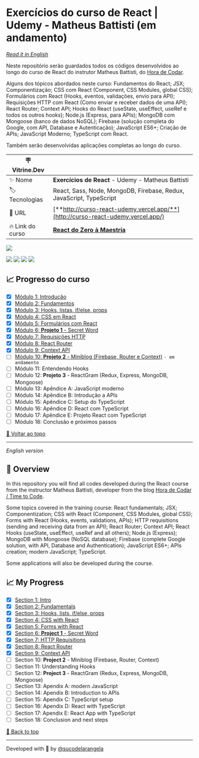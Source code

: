 <div id='top'>

# Exercícios do curso de React | Udemy - Matheus Battisti (em andamento)

</div>

_[Read it in English](#English)_

Neste repositório serão guardados todos os códigos desenvolvidos ao longo do curso de React do instrutor Matheus Battisti, do [Hora de Codar](https://www.horadecodar.com.br/).

Alguns dos tópicos abordados neste curso: Fundamentos do React; JSX; Componentização; CSS com React (Component, CSS Modules, global CSS); Formulários com React (Hooks, eventos, validações, envio para API); Requisições HTTP com React (Como enviar e receber dados de uma API); React Router; Context API; Hooks do React (useState, useEffect, useRef e todos os outros hooks); Node.js (Express, para APIs); MongoDB com Mongoose (banco de dados NoSQL); Firebase (solução completa do Google, com API, Database e Autenticação); JavaScript ES6+; Criação de APIs; JavaScript Moderno; TypeScript com React.

Também serão desenvolvidas aplicações completas ao longo do curso.

| 🪧 Vitrine.Dev   |                                                                                                                    |
| ---------------- | ------------------------------------------------------------------------------------------------------------------ |
| ✨ Nome          | **Exercícios de React** - Udemy - Matheus Battisti                                                                 |
| 🏷️ Tecnologias   | React, Sass, Node, MongoDB, Firebase, Redux, JavaScript, TypeScript                                                |
| 🚀 URL           | [**http://curso-react-udemy.vercel.app/**](http://curso-react-udemy.vercel.app/)                                   |
| 🔥 Link do curso | [**React do Zero à Maestria**](https://www.udemy.com/course/react-do-zero-a-maestria-c-hooks-router-api-projetos/) |

![](https://raw.githubusercontent.com/sucodelarangela/curso_react_udemy/main/6_SECRET_WORD/secretword/public/projeto-react-1.png#vitrinedev)

<div>
  <img src="https://img.shields.io/badge/React-20232A?style=for-the-badge&logo=react&logoColor=61DAFB"/>
  <img src="https://img.shields.io/badge/JavaScript-F7DF1E?style=for-the-badge&logo=javascript&logoColor=black">
  <img src="https://img.shields.io/badge/CSS3-1572B6?style=for-the-badge&logo=css3&logoColor=white">
  <a href="https://sass-lang.com/" target='_blank'><img src="https://img.shields.io/badge/sass-CC6699?style=for-the-badge&logo=sass&logoColor=white"/></a>
  <!-- <img src="https://img.shields.io/badge/Node.js-43853D?style=for-the-badge&logo=node.js&logoColor=white" /> -->
</div>

## 📈 Progresso do curso

<!-- prettier-ignore -->
- [x] [Módulo 1: Introdução](https://github.com/sucodelarangela/curso_react_udemy/tree/main/1_INTRO/hello-world)
- [x] [Módulo 2: Fundamentos](https://github.com/sucodelarangela/curso_react_udemy/tree/main/2_FUNDAMENTOS/fundamentos)
- [x] [Módulo 3: Hooks, listas, if/else, props](https://github.com/sucodelarangela/curso_react_udemy/tree/main/3_AVANCANDO_NO_REACT/avancando-react)
- [x] [Módulo 4: CSS em React](https://github.com/sucodelarangela/curso_react_udemy/tree/main/4_CSS_REACT)
- [x] [Módulo 5: Formulários com React](https://github.com/sucodelarangela/curso_react_udemy/tree/main/5_FORM_REACT/forms)
- [x] [Módulo 6: **Projeto 1** - Secret Word](https://github.com/sucodelarangela/curso_react_udemy/tree/main/6_SECRET_WORD/secretword)
- [x] [Módulo 7: Requisições HTTP](https://github.com/sucodelarangela/curso_react_udemy/tree/main/7_REQ_HTPP/httpreact)
- [x] [Módulo 8: React Router](https://github.com/sucodelarangela/curso_react_udemy/tree/main/8_REACT_ROUTER/reactrouter)
- [x] [Módulo 9: Context API](https://github.com/sucodelarangela/curso_react_udemy/tree/main/9_CONTEXT/context)
- [ ] [Módulo 10: **Projeto 2** - Miniblog (Firebase, Router e Context)](https://github.com/sucodelarangela/curso_react_udemy/tree/main/10_MINIBLOG/miniblog) `- em andamento`
- [ ] Módulo 11: Entendendo Hooks
- [ ] Módulo 12: **Projeto 3** - ReactGram (Redux, Express, MongoDB, Mongoose)
- [ ] Módulo 13: Apêndice A: JavaScript moderno
- [ ] Módulo 14: Apêndice B: Introdução a APIs
- [ ] Módulo 15: Apêndice C: Setup do TypeScript
- [ ] Módulo 16: Apêndice D: React com TypeScript
- [ ] Módulo 17: Apêndice E: Projeto React com TypeScript
- [ ] Módulo 18: Conclusão e próximos passos

<a href='#top'>🔼 Voltar ao topo</a>

---

<div id="English">

_English version_

</div>

## 🔎 Overview

In this repository you will find all codes developed during the React course from the instructor Matheus Battisti, developer from the blog [Hora de Codar / Time to Code](https://www.horadecodar.com.br/).

Some topics covered in the training course: React fundamentals; JSX; Componentization; CSS with React (Component, CSS Modules, global CSS); Forms with React (Hooks, events, validations, APIs); HTTP requisitions (sending and receiving data from an API); React Router; Context API; React Hooks (useState, useEffect, useRef and all others); Node.js (Express); MongoDB with Mongoose (NoSQL database); Firebase (complete Google solution, with API, Database and Authentication); JavaScript ES6+; APIs creation; modern JavaScript; TypeScript.

Some applications will also be developed during the course.

## 📈 My Progress

-   [x] [Section 1: Intro](https://github.com/sucodelarangela/curso_react_udemy/tree/main/1_INTRO/hello-world)
-   [x] [Section 2: Fundamentals](https://github.com/sucodelarangela/curso_react_udemy/tree/main/2_FUNDAMENTOS/fundamentos)
-   [x] [Section 3: Hooks, lists, if/else, props](https://github.com/sucodelarangela/curso_react_udemy/tree/main/3_AVANCANDO_NO_REACT/avancando-react)
-   [x] [Section 4: CSS with React](https://github.com/sucodelarangela/curso_react_udemy/tree/main/4_CSS_REACT)
-   [x] [Section 5: Forms with React](https://github.com/sucodelarangela/curso_react_udemy/tree/main/5_FORM_REACT/forms)
-   [x] [Section 6: **Project 1** - Secret Word](https://github.com/sucodelarangela/curso_react_udemy/tree/main/6_SECRET_WORD/secretword)
-   [x] [Section 7: HTTP Requisitions](https://github.com/sucodelarangela/curso_react_udemy/tree/main/7_REQ_HTPP/httpreact)
-   [x] [Section 8: React Router](https://github.com/sucodelarangela/curso_react_udemy/tree/main/8_REACT_ROUTER/reactrouter)
-   [x] [Section 9: Context API](https://github.com/sucodelarangela/curso_react_udemy/tree/main/9_CONTEXT/context)
-   [ ] Section 10: **Project 2** - Miniblog (Firebase, Router, Context)
-   [ ] Section 11: Understanding Hooks
-   [ ] Section 12: **Project 3** - ReactGram (Redux, Express, MongoDB, Mongoose)
-   [ ] Section 13: Apendix A: modern JavaScript
-   [ ] Section 14: Apendix B: Introduction to APIs
-   [ ] Section 15: Apendix C: TypeScript setup
-   [ ] Section 16: Apendix D: React with TypeScript
-   [ ] Section 17: Apendix E: React App with TypeScript
-   [ ] Section 18: Conclusion and next steps

<a href='#top'>🔼 Back to top</a>

---

Developed with 🧡 by [@sucodelarangela](https://angelacaldas.vercel.app)
